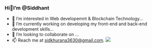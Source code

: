 ### Hi:wave:I’m @Siddhant
- :eyes: I’m interested in Web developemnt & Blockchain Technology...
- :seedling: I’m currently working on developing my front-end and back-end development skills...
- 💞️ I’m looking to collaborate on ...
- :mailbox: Reach me at sidkhurana3630@gmail.com.
![](https://komarev.com/ghpvc/?sidkhurana3630)
